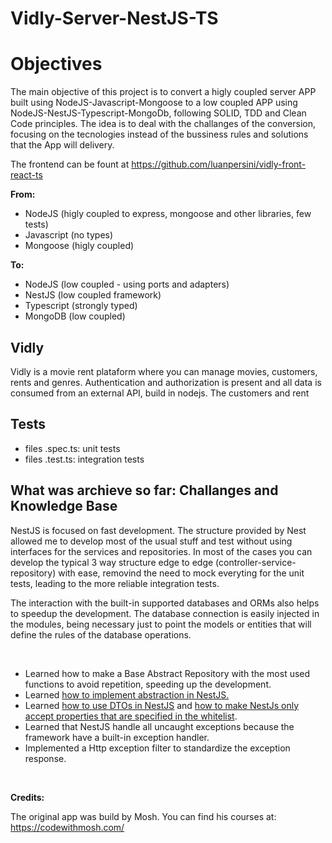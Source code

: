 # Vidly-Server-NestJS-TS

# Objectives

The main objective of this project is to convert a higly coupled server APP built using NodeJS-Javascript-Mongoose to a low coupled APP using NodeJS-NestJS-Typescript-MongoDb, following SOLID, TDD and Clean Code principles. The idea is to deal with the challanges of the conversion, focusing on the tecnologies instead of the bussiness rules and solutions that the App will delivery.

The frontend can be fount at https://github.com/luanpersini/vidly-front-react-ts

**From:**

- NodeJS (higly coupled to express, mongoose and other libraries, few tests)
- Javascript (no types)
- Mongoose (higly coupled)

**To:**
- NodeJS (low coupled - using ports and adapters)
- NestJS (low coupled framework)
- Typescript (strongly typed)
- MongoDB (low coupled)

## Vidly

Vidly is a movie rent plataform where you can manage movies, customers, rents and genres. Authentication and authorization is present and all data is consumed from an external API, build in nodejs. The customers and rent

## Tests

- files .spec.ts: unit tests
- files .test.ts: integration tests

## What was archieve so far: Challanges and Knowledge Base

NestJS is focused on fast development. The structure provided by Nest allowed me to develop most of the usual stuff and test without using interfaces for the services and repositories. In most of the cases you can develop the typical 3 way structure edge to edge (controller-service-repository) with ease, removind the need to mock everyting for the unit tests, leading to the more reliable integration tests. 

The interaction with the built-in supported databases and ORMs also helps to speedup the development. The database connection is easily injected in the modules, being necessary just to point the models or entities that will define the rules of the database operations. 

</br>

- Learned how to make a Base Abstract Repository with the most used functions to avoid repetition, speeding up the development.
- Learned [how to implement abstraction in NestJS.](/docs/knowledge-base/abstraction-in-nestjs.md)
- Learned [how to use DTOs in NestJS](https://docs.nestjs.com/controllers#request-payloads) and [how to make NestJs only accept properties that are specified in the whitelist](https://docs.nestjs.com/techniques/validation#stripping-properties).
- Learned that NestJS handle all uncaught exceptions because the framework have a built-in exception handler.
- Implemented a Http exception filter to standardize the exception response.


</br>

**Credits:**

The original app was build by Mosh. You can find his courses at: https://codewithmosh.com/